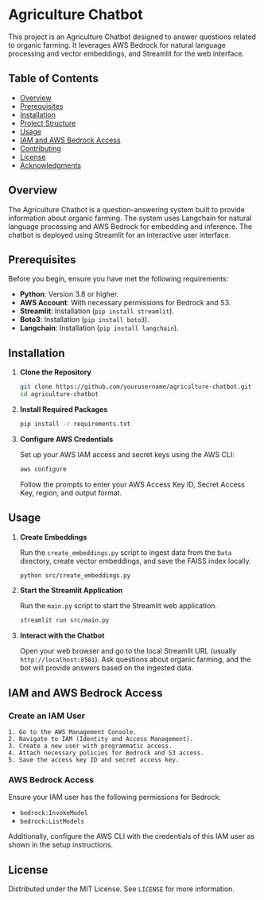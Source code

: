 # Agriculture Chatbot

This project is an Agriculture Chatbot designed to answer questions related to organic farming. It leverages AWS Bedrock for natural language processing and vector embeddings, and Streamlit for the web interface.

## Table of Contents

- [Overview](#overview)
- [Prerequisites](#prerequisites)
- [Installation](#installation)
- [Project Structure](#project-structure)
- [Usage](#usage)
- [IAM and AWS Bedrock Access](#iam-and-aws-bedrock-access)
- [Contributing](#contributing)
- [License](#license)
- [Acknowledgments](#acknowledgments)

## Overview

The Agriculture Chatbot is a question-answering system built to provide information about organic farming. The system uses Langchain for natural language processing and AWS Bedrock for embedding and inference. The chatbot is deployed using Streamlit for an interactive user interface.

## Prerequisites

Before you begin, ensure you have met the following requirements:

- **Python**: Version 3.8 or higher.
- **AWS Account**: With necessary permissions for Bedrock and S3.
- **Streamlit**: Installation (`pip install streamlit`).
- **Boto3**: Installation (`pip install boto3`).
- **Langchain**: Installation (`pip install langchain`).

## Installation

1. **Clone the Repository**

    ```bash
    git clone https://github.com/yourusername/agriculture-chatbot.git
    cd agriculture-chatbot
    ```

2. **Install Required Packages**

    ```bash
    pip install -r requirements.txt
    ```

3. **Configure AWS Credentials**

    Set up your AWS IAM access and secret keys using the AWS CLI:

    ```bash
    aws configure
    ```

    Follow the prompts to enter your AWS Access Key ID, Secret Access Key, region, and output format.


## Usage

1. **Create Embeddings**

    Run the `create_embeddings.py` script to ingest data from the `Data` directory, create vector embeddings, and save the FAISS index locally.

    ```bash
    python src/create_embeddings.py
    ```

2. **Start the Streamlit Application**

    Run the `main.py` script to start the Streamlit web application.

    ```bash
    streamlit run src/main.py
    ```

3. **Interact with the Chatbot**

    Open your web browser and go to the local Streamlit URL (usually `http://localhost:8501`). Ask questions about organic farming, and the bot will provide answers based on the ingested data.

## IAM and AWS Bedrock Access

### Create an IAM User

    1. Go to the AWS Management Console.
    2. Navigate to IAM (Identity and Access Management).
    3. Create a new user with programmatic access.
    4. Attach necessary policies for Bedrock and S3 access.
    5. Save the access key ID and secret access key.

### AWS Bedrock Access

Ensure your IAM user has the following permissions for Bedrock:

- `bedrock:InvokeModel`
- `bedrock:ListModels`

Additionally, configure the AWS CLI with the credentials of this IAM user as shown in the setup instructions.

## License

Distributed under the MIT License. See `LICENSE` for more information.
